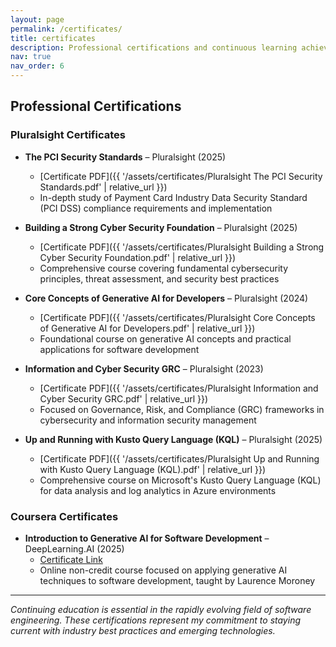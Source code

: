 ```yaml
---
layout: page
permalink: /certificates/
title: certificates
description: Professional certifications and continuous learning achievements
nav: true
nav_order: 6
---
```


## Professional Certifications

### Pluralsight Certificates

- **The PCI Security Standards** – Pluralsight (2025)
  - [Certificate PDF]({{ '/assets/certificates/Pluralsight The PCI Security Standards.pdf' | relative_url }})
  - In-depth study of Payment Card Industry Data Security Standard (PCI DSS) compliance requirements and implementation

- **Building a Strong Cyber Security Foundation** – Pluralsight (2025)
  - [Certificate PDF]({{ '/assets/certificates/Pluralsight Building a Strong Cyber Security Foundation.pdf' | relative_url }})
  - Comprehensive course covering fundamental cybersecurity principles, threat assessment, and security best practices

- **Core Concepts of Generative AI for Developers** – Pluralsight (2024)
  - [Certificate PDF]({{ '/assets/certificates/Pluralsight Core Concepts of Generative AI for Developers.pdf' | relative_url }})
  - Foundational course on generative AI concepts and practical applications for software development

- **Information and Cyber Security GRC** – Pluralsight (2023)
  - [Certificate PDF]({{ '/assets/certificates/Pluralsight Information and Cyber Security GRC.pdf' | relative_url }})
  - Focused on Governance, Risk, and Compliance (GRC) frameworks in cybersecurity and information security management

- **Up and Running with Kusto Query Language (KQL)** – Pluralsight (2025)
  - [Certificate PDF]({{ '/assets/certificates/Pluralsight Up and Running with Kusto Query Language (KQL).pdf' | relative_url }})
  - Comprehensive course on Microsoft's Kusto Query Language (KQL) for data analysis and log analytics in Azure environments

### Coursera Certificates

- **Introduction to Generative AI for Software Development** – DeepLearning.AI (2025)
  - [Certificate Link](https://coursera.org/verify/4G58HNR3SA9S)
  - Online non-credit course focused on applying generative AI techniques to software development, taught by Laurence Moroney

---

*Continuing education is essential in the rapidly evolving field of software engineering. These certifications represent my commitment to staying current with industry best practices and emerging technologies.*